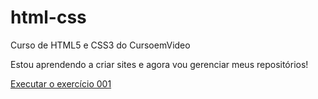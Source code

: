 # html-css
 Curso de HTML5 e CSS3 do CursoemVideo

Estou aprendendo a criar sites e agora vou gerenciar meus repositórios!

<a href="https://guilherme-mamede.github.io/html-css/Modulo%2001/exercicios/ex001/index.html"> Executar o exercício 001 </a>
